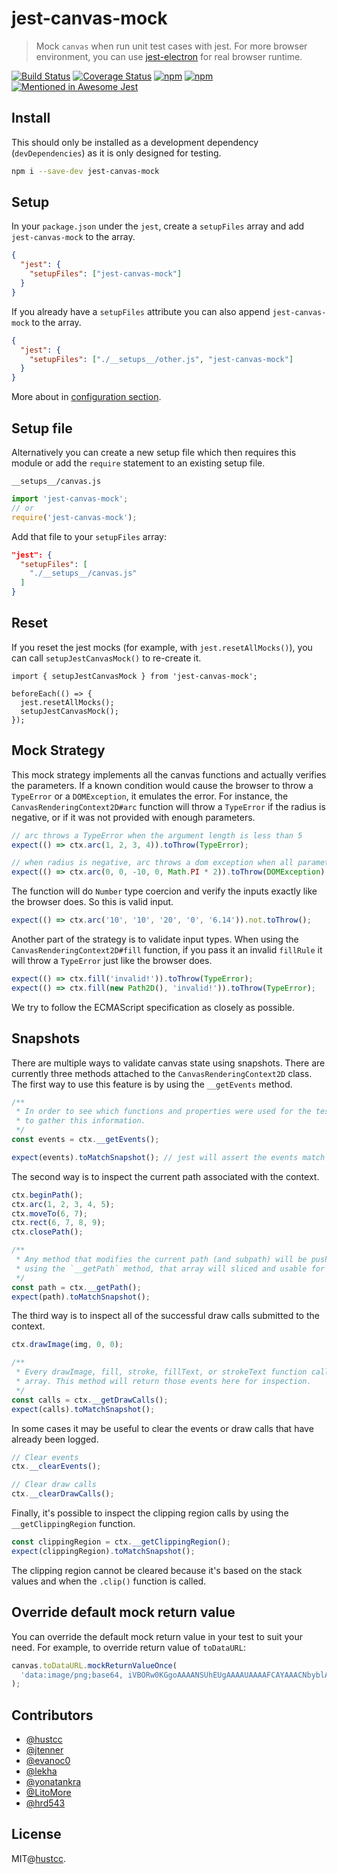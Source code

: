 # jest-canvas-mock

> Mock `canvas` when run unit test cases with jest. For more browser environment, you can use [jest-electron](https://github.com/hustcc/jest-electron) for real browser runtime.

[![Build Status](https://github.com/hustcc/jest-canvas-mock/workflows/build/badge.svg)](https://github.com/hustcc/jest-canvas-mock/actions/workflows/build.yml)
[![Coverage Status](https://coveralls.io/repos/github/hustcc/jest-canvas-mock/badge.svg?branch=master)](https://coveralls.io/github/hustcc/jest-canvas-mock)
[![npm](https://img.shields.io/npm/v/jest-canvas-mock.svg)](https://www.npmjs.com/package/jest-canvas-mock)
[![npm](https://img.shields.io/npm/dm/jest-canvas-mock.svg)](https://www.npmjs.com/package/jest-canvas-mock)
[![Mentioned in Awesome Jest](https://awesome.re/mentioned-badge.svg)](https://github.com/jest-community/awesome-jest)

## Install

This should only be installed as a development dependency (`devDependencies`) as it is only designed for testing.

```bash
npm i --save-dev jest-canvas-mock
```

## Setup

In your `package.json` under the `jest`, create a `setupFiles` array and add `jest-canvas-mock` to the array.

```json
{
  "jest": {
    "setupFiles": ["jest-canvas-mock"]
  }
}
```

If you already have a `setupFiles` attribute you can also append `jest-canvas-mock` to the array.

```json
{
  "jest": {
    "setupFiles": ["./__setups__/other.js", "jest-canvas-mock"]
  }
}
```

More about in [configuration section](https://facebook.github.io/jest/docs/en/configuration.html#content).

## Setup file

Alternatively you can create a new setup file which then requires this module or
add the `require` statement to an existing setup file.

`__setups__/canvas.js`

```js
import 'jest-canvas-mock';
// or
require('jest-canvas-mock');
```

Add that file to your `setupFiles` array:

```json
"jest": {
  "setupFiles": [
    "./__setups__/canvas.js"
  ]
}
```

## Reset

If you reset the jest mocks (for example, with `jest.resetAllMocks()`), you can
call `setupJestCanvasMock()` to re-create it.

```
import { setupJestCanvasMock } from 'jest-canvas-mock';

beforeEach(() => {
  jest.resetAllMocks();
  setupJestCanvasMock();
});
```

## Mock Strategy

This mock strategy implements all the canvas functions and actually verifies the parameters. If a
known condition would cause the browser to throw a `TypeError` or a `DOMException`, it emulates the
error. For instance, the `CanvasRenderingContext2D#arc` function will throw a `TypeError` if the
radius is negative, or if it was not provided with enough parameters.

```ts
// arc throws a TypeError when the argument length is less than 5
expect(() => ctx.arc(1, 2, 3, 4)).toThrow(TypeError);

// when radius is negative, arc throws a dom exception when all parameters are finite
expect(() => ctx.arc(0, 0, -10, 0, Math.PI * 2)).toThrow(DOMException);
```

The function will do `Number` type coercion and verify the inputs exactly like the browser does. So
this is valid input.

```ts
expect(() => ctx.arc('10', '10', '20', '0', '6.14')).not.toThrow();
```

Another part of the strategy is to validate input types. When using the
`CanvasRenderingContext2D#fill` function, if you pass it an invalid `fillRule` it will throw a
`TypeError` just like the browser does.

```ts
expect(() => ctx.fill('invalid!')).toThrow(TypeError);
expect(() => ctx.fill(new Path2D(), 'invalid!')).toThrow(TypeError);
```

We try to follow the ECMAScript specification as closely as possible.

## Snapshots

There are multiple ways to validate canvas state using snapshots. There are currently three methods
attached to the `CanvasRenderingContext2D` class. The first way to use this feature is by using the
`__getEvents` method.

```ts
/**
 * In order to see which functions and properties were used for the test, you can use `__getEvents`
 * to gather this information.
 */
const events = ctx.__getEvents();

expect(events).toMatchSnapshot(); // jest will assert the events match the snapshot
```

The second way is to inspect the current path associated with the context.

```ts
ctx.beginPath();
ctx.arc(1, 2, 3, 4, 5);
ctx.moveTo(6, 7);
ctx.rect(6, 7, 8, 9);
ctx.closePath();

/**
 * Any method that modifies the current path (and subpath) will be pushed to an event array. When
 * using the `__getPath` method, that array will sliced and usable for snapshots.
 */
const path = ctx.__getPath();
expect(path).toMatchSnapshot();
```

The third way is to inspect all of the successful draw calls submitted to the context.

```ts
ctx.drawImage(img, 0, 0);

/**
 * Every drawImage, fill, stroke, fillText, or strokeText function call will be logged in an event
 * array. This method will return those events here for inspection.
 */
const calls = ctx.__getDrawCalls();
expect(calls).toMatchSnapshot();
```

In some cases it may be useful to clear the events or draw calls that have already been logged.

```ts
// Clear events
ctx.__clearEvents();

// Clear draw calls
ctx.__clearDrawCalls();
```

Finally, it's possible to inspect the clipping region calls by using the `__getClippingRegion`
function.

```ts
const clippingRegion = ctx.__getClippingRegion();
expect(clippingRegion).toMatchSnapshot();
```

The clipping region cannot be cleared because it's based on the stack values and when the `.clip()`
function is called.

## Override default mock return value

You can override the default mock return value in your test to suit your need. For example, to override return value of `toDataURL`:

```ts
canvas.toDataURL.mockReturnValueOnce(
  'data:image/png;base64, iVBORw0KGgoAAAANSUhEUgAAAAUAAAAFCAYAAACNbyblAAAAHElEQVQI12P4//8/w38GIAXDIBKE0DHxgljNBAAO9TXL0Y4OHwAAAABJRU5ErkJggg=='
);
```

## Contributors

- [@hustcc](https://github.com/hustcc)
- [@jtenner](https://github.com/jtenner)
- [@evanoc0](https://github.com/evanoc0)
- [@lekha](https://github.com/lekha)
- [@yonatankra](https://github.com/yonatankra)
- [@LitoMore](https://github.com/LitoMore)
- [@hrd543](https://github.com/hrd543)

## License

MIT@[hustcc](https://github.com/hustcc).

